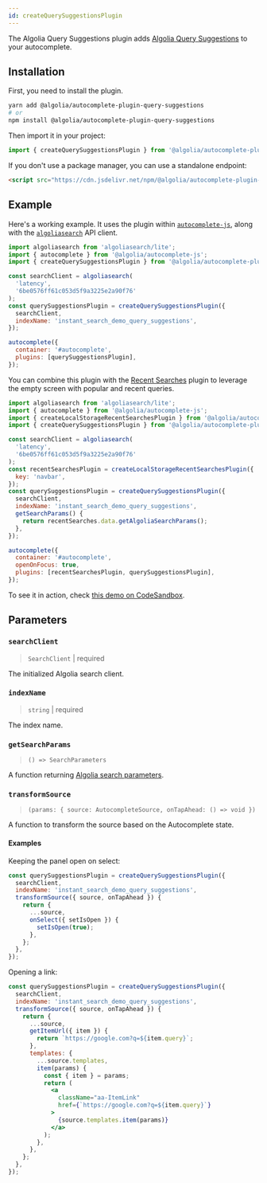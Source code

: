 ```yaml
---
id: createQuerySuggestionsPlugin
---
```


The Algolia Query Suggestions plugin adds [Algolia Query Suggestions](https://www.algolia.com/doc/guides/building-search-ui/ui-and-ux-patterns/query-suggestions/js/) to your autocomplete.

## Installation

First, you need to install the plugin.

```bash
yarn add @algolia/autocomplete-plugin-query-suggestions
# or
npm install @algolia/autocomplete-plugin-query-suggestions
```

Then import it in your project:

```js
import { createQuerySuggestionsPlugin } from '@algolia/autocomplete-plugin-query-suggestions';
```

If you don't use a package manager, you can use a standalone endpoint:

```html
<script src="https://cdn.jsdelivr.net/npm/@algolia/autocomplete-plugin-query-suggestions"></script>
```

## Example

Here's a working example. It uses the plugin within [`autocomplete-js`](autocomplete-js), along with the [`algoliasearch`](https://www.npmjs.com/package/algoliasearch) API client.

```js
import algoliasearch from 'algoliasearch/lite';
import { autocomplete } from '@algolia/autocomplete-js';
import { createQuerySuggestionsPlugin } from '@algolia/autocomplete-plugin-query-suggestions';

const searchClient = algoliasearch(
  'latency',
  '6be0576ff61c053d5f9a3225e2a90f76'
);
const querySuggestionsPlugin = createQuerySuggestionsPlugin({
  searchClient,
  indexName: 'instant_search_demo_query_suggestions',
});

autocomplete({
  container: '#autocomplete',
  plugins: [querySuggestionsPlugin],
});
```

You can combine this plugin with the [Recent Searches](createLocalStorageRecentSearchesPlugin) plugin to leverage the empty screen with popular and recent queries.

```js
import algoliasearch from 'algoliasearch/lite';
import { autocomplete } from '@algolia/autocomplete-js';
import { createLocalStorageRecentSearchesPlugin } from '@algolia/autocomplete-plugin-recent-searches';
import { createQuerySuggestionsPlugin } from '@algolia/autocomplete-plugin-query-suggestions';

const searchClient = algoliasearch(
  'latency',
  '6be0576ff61c053d5f9a3225e2a90f76'
);
const recentSearchesPlugin = createLocalStorageRecentSearchesPlugin({
  key: 'navbar',
});
const querySuggestionsPlugin = createQuerySuggestionsPlugin({
  searchClient,
  indexName: 'instant_search_demo_query_suggestions',
  getSearchParams() {
    return recentSearches.data.getAlgoliaSearchParams();
  },
});

autocomplete({
  container: '#autocomplete',
  openOnFocus: true,
  plugins: [recentSearchesPlugin, querySuggestionsPlugin],
});
```

To see it in action, check [this demo on CodeSandbox](https://fzb4m.csb.app/).

## Parameters

### `searchClient`

> `SearchClient` | required

The initialized Algolia search client.

### `indexName`

> `string` | required

The index name.

### `getSearchParams`

> `() => SearchParameters`

A function returning [Algolia search parameters](https://www.algolia.com/doc/api-reference/search-api-parameters/).

### `transformSource`

> `(params: { source: AutocompleteSource, onTapAhead: () => void })`

A function to transform the source based on the Autocomplete state.

#### Examples

Keeping the panel open on select:

```jsx
const querySuggestionsPlugin = createQuerySuggestionsPlugin({
  searchClient,
  indexName: 'instant_search_demo_query_suggestions',
  transformSource({ source, onTapAhead }) {
    return {
      ...source,
      onSelect({ setIsOpen }) {
        setIsOpen(true);
      },
    };
  },
});
```

Opening a link:

```jsx
const querySuggestionsPlugin = createQuerySuggestionsPlugin({
  searchClient,
  indexName: 'instant_search_demo_query_suggestions',
  transformSource({ source, onTapAhead }) {
    return {
      ...source,
      getItemUrl({ item }) {
        return `https://google.com?q=${item.query}`;
      },
      templates: {
        ...source.templates,
        item(params) {
          const { item } = params;
          return (
            <a
              className="aa-ItemLink"
              href={`https://google.com?q=${item.query}`}
            >
              {source.templates.item(params)}
            </a>
          );
        },
      },
    };
  },
});
```
